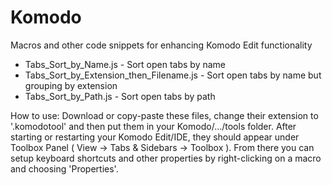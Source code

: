 Komodo
======

Macros and other code snippets for enhancing Komodo Edit functionality

- Tabs_Sort_by_Name.js - Sort open tabs by name
- Tabs_Sort_by_Extension_then_Filename.js - Sort open tabs by name but grouping by extension
- Tabs_Sort_by_Path.js - Sort open tabs by path

How to use:
Download or copy-paste these files, change their extension to '.komodotool' and then put them in your Komodo/.../tools folder. After starting or restarting your Komodo Edit/IDE, they should appear under Toolbox Panel ( View -> Tabs & Sidebars -> Toolbox ). From there you can setup keyboard shortcuts and other properties by right-clicking on a macro and choosing 'Properties'.

